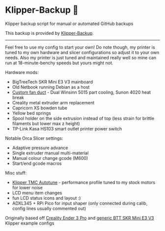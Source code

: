 # Klipper-Backup 💾 
Klipper backup script for manual or automated GitHub backups 

This backup is provided by [Klipper-Backup](https://github.com/Staubgeborener/klipper-backup).
___
Feel free to use my config to start your own!
Do note though, my printer is tuned to my own hardware and slicer configurations so adjust it to your own needs.
Also my printer is just tuned and maintained really well so mine can run at 18-minute-benchy speeds but yours might not.

Hardware mods:
- BigTreeTech SKR Mini E3 V3 mainboard
- Old Netbook running Debian as a host
- [Custom fan duct](https://www.printables.com/model/1329271-mini-satsana-with-dual-5015-blower-fans-for-ender) - Dual Winsinn 5015 part cooling, Sunon 4020 heat break
- Creality metal extruder arm replacement
- Capricorn XS bowden tube
- Yellow bed springs
- Spool holder on the side extrusion instead of top (less strain for brittle filaments but lower max z height)
- TP-Link Kasa HS103 smart outlet printer power switch

Notable Orca Slicer settings:
- Adaptive pressure advance
- Single extruder manual multi-material
- Manual colour change gcode (M600)
- Start/end gcode macros

Misc stuff:
- [Klipper TMC Autotune](https://github.com/andrewmcgr/klipper_tmc_autotune) - performance profile tuned to my stock motors for lower noise
- LCD menu item changes
- fun LCD status icons and layout :)
- ADXL345 + RPi Pico for input shaper (only connected during calib, config lines usually commented out)

Originally based off [Creality Ender 3 Pro](https://github.com/Klipper3d/klipper/blob/master/config/printer-creality-ender3pro-2020.cfg) and [generic BTT SKR Mini E3 V3](https://github.com/Klipper3d/klipper/blob/master/config/generic-bigtreetech-skr-mini-e3-v3.0.cfg) Klipper example configs

